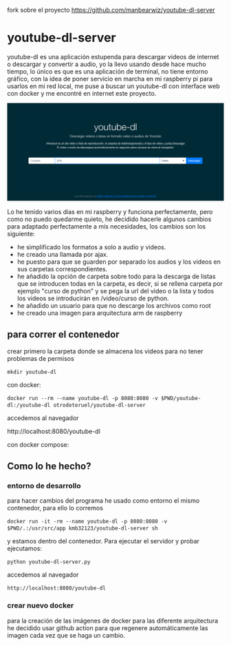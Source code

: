 
fork sobre el proyecto https://github.com/manbearwiz/youtube-dl-server

  
# youtube-dl-server

youtube-dl es una aplicación estupenda para descargar videos de internet o descargar y convertir a audio, yo la llevo usando desde hace mucho tiempo, lo único es que es una aplicación de terminal, no tiene entorno gráfico, con la idea de poner servicio en marcha en mi raspberry pi para usarlos en mi red local, me puse a buscar un youtube-dl con interface web con docker y me encontré en internet este proyecto.


![screenshot](https://github.com/otrodeteruel/youtube-dl-server/raw/master/youtube-dl-server.png)


Lo he tenido varios dias en mi raspberry y funciona perfectamente, pero como no puedo quedarme quieto, he decidido hacerle algunos cambios para adaptado perfectamente a mis necesidades, los cambios son los siguiente:

 - he simplificado los formatos a solo a audio y videos.
 - he creado una llamada por ajax.
 - he puesto para que se guarden por separado los audios y los videos en sus carpetas correspondientes.
 - he añadido la opción de carpeta sobre todo para la descarga de listas que se introducen todas en la carpeta, es decir, si se rellena carpeta por ejemplo "curso de python" y se pega la url del video o la lista y todos los videos se introducirán en /video/curso de python.
 - he añadido un usuario para que no descarge los archivos como root
 - he creado una imagen para arquitectura arm de raspberry

## para correr el contenedor

crear primero la carpeta donde se almacena los videos para no tener problemas de permisos 

    mkdir youtube-dl

con docker:

    docker run --rm --name youtube-dl -p 8080:8080 -v $PWD/youtube-dl:/youtube-dl otrodeteruel/youtube-dl-server

accedemos al navegador 

http://localhost:8080/youtube-dl

con docker compose:


## Como lo he hecho?

### entorno de desarrollo

para hacer cambios del programa he usado como entorno el mismo contenedor, para ello lo corremos

    docker run -it -rm --name youtube-dl -p 8080:8080 -v $PWD/.:/usr/src/app kmb32123/youtube-dl-server sh

y estamos dentro del contenedor. Para ejecutar el servidor y probar ejecutamos:

    python youtube-dl-server.py

accedemos al navegador 

    http://localhost:8080/youtube-dl

### crear nuevo docker

para la creación de las imágenes de docker para las diferente arquitectura he decidido usar github action para que regenere automáticamente las imagen cada vez que se haga un cambio.
